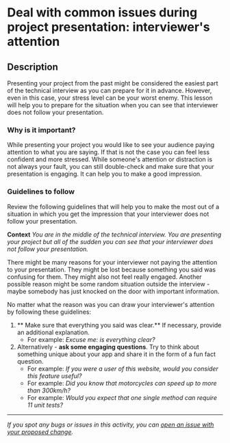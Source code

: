 # Deal with common issues during project presentation: interviewer's attention

## Description

Presenting your project from the past might be considered the easiest part of the technical interview as you can prepare for it in advance. However, even in this case, your stress level can be your worst enemy. This lesson will help you to prepare for the situation when you can see that interviewer does not follow your presentation.

### Why is it important?

While presenting your project you would like to see your audience paying attention to what you are saying. If that is not the case you can feel less confident and more stressed. While someone's attention or distraction is not always your fault, you can still double-check and make sure that your presentation is engaging. It can help you to make a good impression.

### Guidelines to follow

Review the following guidelines that will help you to make the most out of a situation in which you get the impression that your interviewer does not follow your presentation.

**Context**
*You are in the middle of the technical interview. You are presenting your project but all of the sudden you can see that your interviewer does not follow your presentation.*

There might be many reasons for your interviewer not paying the attention to your presentation. They might be lost because something you said was confusing for them. They might also not feel really engaged. Another possible reason might be some random situation outside the interview - maybe somebody has just knocked on the door with important information.

No matter what the reason was you can draw your interviewer's attention by following these guidelines:

1. ** Make sure that everything you said was clear.** If necessary, provide an additional explanation.
    - For example: *Excuse me: is everything clear?*
2. Alternatively - **ask some engaging questions**. Try to think about something unique about your app and share it in the form of a fun fact question.
    - For example: *If you were a user of this website, would you consider this feature useful?*
    - For example: *Did you know that motorcycles can speed up to more than 300km/h?*
    - For example: *Would you expect that one single method can require 11 unit tests?*
 

---

*If you spot any bugs or issues in this activity, you can [open an issue with your proposed change](https://github.com/microverseinc/curriculum-transversal-skills/blob/main/git-github/articles/open_issue.md).*
